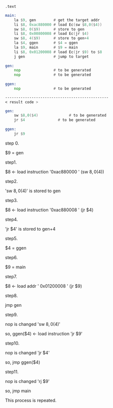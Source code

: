 ```asm
.text

main: 
	la $9, gen        # get the target addr
    li $8, 0xac880000 # load Ec(sw $8,0($4))
    sw $8, 0($9)      # store to gen
    li $8, 0x00800008 # load Ec(jr $4)
    sw $8, 4($9)      # store to gen+4
    la $4, ggen       # $4 = ggen
    la $9, main       # $9 = main
    li $8, 0x01200008 # load Ec(jr $9) to $8
    j gen             # jump to target
      
gen: 
	nop               # to be generated
    nop               # to be generated
      
ggen: 
	nop               # to be generated

-----------------------------------------------
< result code >

gen: 
	sw $8,0($4)              # to be generated
	jr $4               # to be generated
  
ggen: 
	jr $9   
```



step 0.

$9 = gen

step1.

$8 ← load instruction  '0xac880000 ' (sw $8,0($4))

step2.

 'sw $8,0($4)' is stored to gen

step3.

$8 ← load instruction  '0xac880008 ' (jr $4)

step4.

'jr $4' is stored to gen+4

step5.

 $4 = ggen

step6.

$9 = main

step7.

$8 ← load addr  ' 0x01200008 ' (jr $9)

step8.

jmp gen

step9.

nop is changed 'sw $8,0($4)'

so, ggen($4)  ← load instruction  'jr $9'

step10.

nop is changed  'jr $4'

so, jmp ggen($4)

step11.

nop is changed  'rj $9'

so, jmp main

This process is repeated.